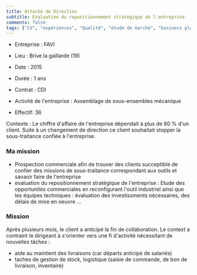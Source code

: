```yaml
---
title: Attaché de Direction
subtitle: Evaluation du repositionnement stratégique de l'entreprise
comments: false
tags: ["CV", "expériences", "Qualité", "étude de marché", "business plan", "commercial", "stratégie"]
---
```


* Entreprise : FAVI
* Lieu : Brive la gaillarde (19)
* Date : 2015
* Durée : 1 ans
* Contrat : CDI

* Activité de l'entreprise : Assemblage de sous-ensembles mécanique
* Effectif: 36

Contexte : Le chiffre d'affaire de l'entreprise dépendait à plus de 80 % d'un client.
Suite à un changement de direction ce client souhaitait stopper la sous-traitance confiée à l'entreprise.

### Ma mission

* Prospection commerciale afin de trouver des clients succeptible de confier des missions de sous-traitance correspondant aux outils et savaoir faire de l'entreprise
* evaluation du repositionnement stratégique de l'entreprise : Etude des opportunités commerciales en reconfigurant l'outil industriel ainsi que les équipes techniques : évaluation des investissments nécessaires, des délais de mise en oeuvre ...

### Mission 

Après plusieurs mois, le client a anticipé la fin de collaboration. Le context a contraint le dirigeant à s'orienter vers une fi d'activité nécessitant de nouvelles tâches :
* aide au maintient des livraisons (car départs anticipé de salariés)
* taches de gestion de stock, logistique (saisie de commande, de bon de livraison, inventaire)


